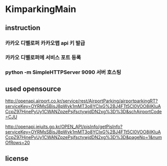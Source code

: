 # KimparkingMain

## instruction
### 카카오 디벨로퍼 카카오맵 api 키 발급
### 카카오 디벨로퍼에 서비스 포트 등록
### python -m SimpleHTTPServer 9090 서버 호스팅

## used opensource
http://openapi.airport.co.kr/service/rest/AirportParking/airportparkingRT?serviceKey=OYRMsSBisJ8pWvk1mMT3o8YCIxG%2BJ4FTt5Cl0VOO8ilKluACcpZ97HjnePyUy1CWANZpzePsjfsctywjdDN2xg%3D%3D&schAirportCode=CJU

http://openapi.jejuits.go.kr/OPEN_API/pisInfo/getPisInfo?serviceKey=OYRMsSBisJ8pWvk1mMT3o8YCIxG%2BJ4FTt5Cl0VOO8ilKluACcpZ97HjnePyUy1CWANZpzePsjfsctywjdDN2xg%3D%3D&pageNo=1&numOfRows=20

## license


